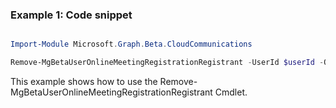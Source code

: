 ### Example 1: Code snippet

```powershell

Import-Module Microsoft.Graph.Beta.CloudCommunications

Remove-MgBetaUserOnlineMeetingRegistrationRegistrant -UserId $userId -OnlineMeetingId $onlineMeetingId -MeetingRegistrantBaseId $meetingRegistrantBaseId

```
This example shows how to use the Remove-MgBetaUserOnlineMeetingRegistrationRegistrant Cmdlet.


